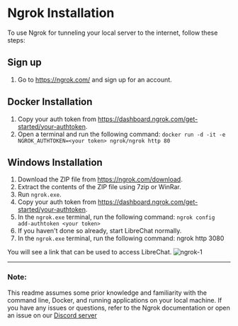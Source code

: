 # Ngrok Installation

To use Ngrok for tunneling your local server to the internet, follow these steps:

## Sign up

1. Go to https://ngrok.com/ and sign up for an account.

## Docker Installation

1. Copy your auth token from https://dashboard.ngrok.com/get-started/your-authtoken.
2. Open a terminal and run the following command: `docker run -d -it -e NGROK_AUTHTOKEN=<your token> ngrok/ngrok http 80`

## Windows Installation

1. Download the ZIP file from https://ngrok.com/download.
2. Extract the contents of the ZIP file using 7zip or WinRar.
3. Run `ngrok.exe`.
4. Copy your auth token from https://dashboard.ngrok.com/get-started/your-authtoken.
5. In the `ngrok.exe` terminal, run the following command: `ngrok config add-authtoken <your token>`
6. If you haven't done so already, start LibreChat normally.
7. In the `ngrok.exe` terminal, run the following command: ngrok http 3080

You will see a link that can be used to access LibreChat.
![ngrok-1](https://github.com/danny-avila/LibreChat/assets/32828263/3cb4b063-541f-4f0a-bea8-a04dd36e6bf4)

---

### Note: 
This readme assumes some prior knowledge and familiarity with the command line, Docker, and running applications on your local machine. If you have any issues or questions, refer to the Ngrok documentation or open an issue on our [Discord server](https://discord.gg/NGaa9RPCft)

